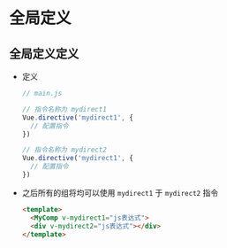 # 全局定义

## 全局定义定义

+ 定义

  ```js
  // main.js

  // 指令名称为 mydirect1
  Vue.directive('mydirect1', {
    // 配置指令
  })

  // 指令名称为 mydirect2
  Vue.directive('mydirect1', {
    // 配置指令
  })
  ```

+ 之后所有的组将均可以使用 `mydirect1` 于 `mydirect2` 指令

  ```html
  <template>
    <MyComp v-mydirect1="js表达式">
    <div v-mydirect2="js表达式"></div>
  </template>
  ```
